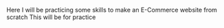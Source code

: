 Here I will be practicing some skills to make an E-Commerce website from scratch
This will be for practice
